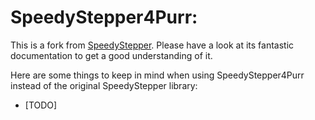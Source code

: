 # SpeedyStepper4Purr:

This is a fork from [SpeedyStepper](https://github.com/Stan-Reifel/SpeedyStepper/tree/master). Please have a look at its fantastic documentation to get a good understanding of it.

Here are some things to keep in mind when using SpeedyStepper4Purr instead of the original SpeedyStepper library:

- [TODO]

